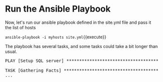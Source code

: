 # Run the Ansible Playbook

Now, let's run our ansible playbook defined in the site.yml file and pass it the list of hosts

`ansible-playbook -i myhosts site.yml`{{execute}}

The playbook has several tasks, and some tasks could take a bit longer than usual.

<pre class="file">
PLAY [Setup SQL server] ************************************************************************

TASK [Gathering Facts] *************************************************************************
...

</pre>
